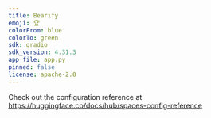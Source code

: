 ```yaml
---
title: Bearify
emoji: 🏆
colorFrom: blue
colorTo: green
sdk: gradio
sdk_version: 4.31.3
app_file: app.py
pinned: false
license: apache-2.0
---
```


Check out the configuration reference at https://huggingface.co/docs/hub/spaces-config-reference
